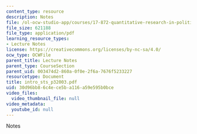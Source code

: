 ```yaml
---
content_type: resource
description: Notes
file: /ol-ocw-studio-app/courses/17-872-quantitative-research-in-political-science-and-public-policy-spring-2004/30d96bb86c4ece5ba116a59e595b0bce_intro_sts_p32003.pdf
file_size: 621188
file_type: application/pdf
learning_resource_types:
- Lecture Notes
license: https://creativecommons.org/licenses/by-nc-sa/4.0/
ocw_type: OCWFile
parent_title: Lecture Notes
parent_type: CourseSection
parent_uid: 003474d2-860a-0f0e-2f6a-7676f5233227
resourcetype: Document
title: intro_sts_p32003.pdf
uid: 30d96bb8-6c4e-ce5b-a116-a59e595b0bce
video_files:
  video_thumbnail_file: null
video_metadata:
  youtube_id: null
---
```

Notes